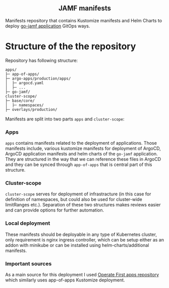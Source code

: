 <h2 align="center"> JAMF manifests</h2>

Manifests repository that contains Kustomize manifests and Helm Charts to deploy [go-jamf application](https://github.com/mimotej/jamf-go) GitOps ways.

# Structure of the the repository

Repository has following structure:

```
apps/
├─ app-of-apps/
├─ argo-apps/production/apps/
│  ├─ argocd.yaml
│  ├─ ...
├─ go-jamf/
cluster-scope/
├─ base/core/
│  ├─ namespaces/
├─ overlays/production/
```
Manifests are split into two parts `apps` and `cluster-scope`:

### Apps

`apps` contains manifests related to the deployment of applications. Those manifests include, various kustomize manifests for deployment of ArgoCD, ArgoCD application manifests and helm charts of the `go-jamf` application. They are structured in the way that we can reference these files in ArgoCD and they can be synced through `app-of-apps` that is central part of this structure.

### Cluster-scope

`cluster-scope` serves for deployment of infrastracture (in this case for definition of namespaces, but could also be used for cluster-wide limitRanges etc.). Separation of these two structures makes reviews easier and can provide options for further automation.

### Local deployment

These manifests should be deployable in any type of Kubernetes cluster, only requirement is nginx ingress controller, which can be setup either as an addon with minikube or can be installed using helm-charts/additional manifests.

### Important sources

As a main source for this deployment I used [Operate First apps repository](https://github.com/operate-first/apps) which similarly uses app-of-apps Kustomize deployment.
